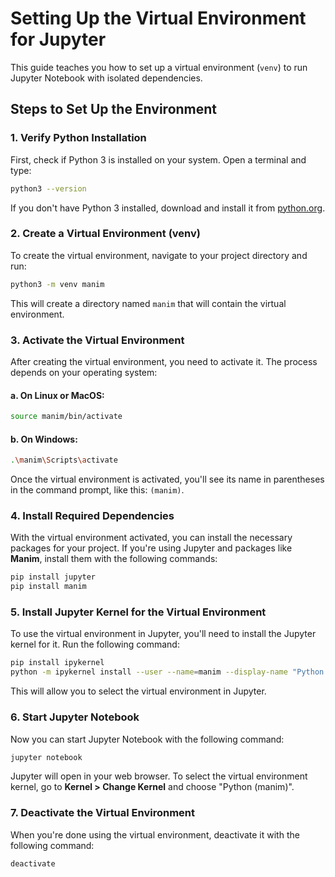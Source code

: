# Setting Up the Virtual Environment for Jupyter

This guide teaches you how to set up a virtual environment (`venv`) to run Jupyter Notebook with isolated dependencies.

## Steps to Set Up the Environment

### 1. Verify Python Installation

First, check if Python 3 is installed on your system. Open a terminal and type:

```bash
python3 --version
```

If you don't have Python 3 installed, download and install it from [python.org](https://www.python.org/downloads/).

### 2. Create a Virtual Environment (venv)

To create the virtual environment, navigate to your project directory and run:

```bash
python3 -m venv manim
```

This will create a directory named `manim` that will contain the virtual environment.

### 3. Activate the Virtual Environment

After creating the virtual environment, you need to activate it. The process depends on your operating system:

#### a. **On Linux or MacOS:**

```bash
source manim/bin/activate
```

#### b. **On Windows:**

```bash
.\manim\Scripts\activate
```

Once the virtual environment is activated, you'll see its name in parentheses in the command prompt, like this: `(manim)`.

### 4. Install Required Dependencies

With the virtual environment activated, you can install the necessary packages for your project. If you're using Jupyter and packages like **Manim**, install them with the following commands:

```bash
pip install jupyter
pip install manim
```

### 5. Install Jupyter Kernel for the Virtual Environment

To use the virtual environment in Jupyter, you'll need to install the Jupyter kernel for it. Run the following command:

```bash
pip install ipykernel
python -m ipykernel install --user --name=manim --display-name "Python (manim)"
```

This will allow you to select the virtual environment in Jupyter.

### 6. Start Jupyter Notebook

Now you can start Jupyter Notebook with the following command:

```bash
jupyter notebook
```

Jupyter will open in your web browser. To select the virtual environment kernel, go to **Kernel > Change Kernel** and choose "Python (manim)".

### 7. Deactivate the Virtual Environment

When you're done using the virtual environment, deactivate it with the following command:

```bash
deactivate
```
